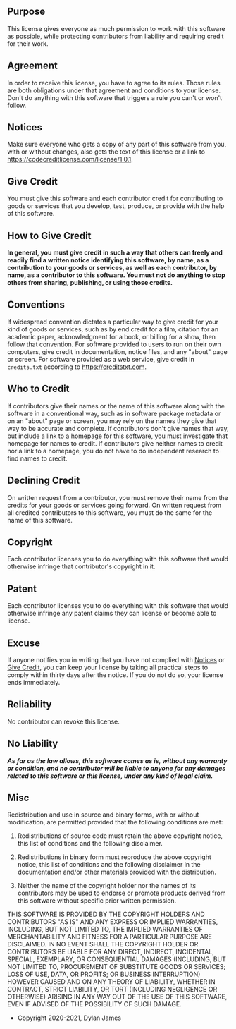 ## Purpose

This license gives everyone as much permission to work with
this software as possible, while protecting contributors
from liability and requiring credit for their work.

## Agreement

In order to receive this license, you have to agree
to its rules. Those rules are both obligations under
that agreement and conditions to your license. Don't do
anything with this software that triggers a rule you can't
or won't follow.

## Notices

Make sure everyone who gets a copy of any part of
this software from you, with or without changes,
also gets the text of this license or a link to
<https://codecreditlicense.com/license/1.0.1>.

## Give Credit

You must give this software and each contributor credit
for contributing to goods or services that you develop,
test, produce, or provide with the help of this software.

## How to Give Credit

**In general, you must give credit in such a way that others
can freely and readily find a written notice identifying
this software, by name, as a contribution to your goods
or services, as well as each contributor, by name, as a
contributor to this software. You must not do anything
to stop others from sharing, publishing, or using those
credits.**

## Conventions

If widespread convention dictates a particular way to
give credit for your kind of goods or services, such as
by end credit for a film, citation for an academic paper,
acknowledgment for a book, or billing for a show, then
follow that convention. For software provided to users to
run on their own computers, give credit in documentation,
notice files, and any "about" page or screen. For software
provided as a web service, give credit in `credits.txt`
according to <https://creditstxt.com>.

## Who to Credit

If contributors give their names or the name of this
software along with the software in a conventional way,
such as in software package metadata or on an "about"
page or screen, you may rely on the names they give that
way to be accurate and complete. If contributors don't
give names that way, but include a link to a homepage
for this software, you must investigate that homepage for
names to credit. If contributors give neither names to
credit nor a link to a homepage, you do not have to do
independent research to find names to credit.

## Declining Credit

On written request from a contributor, you must remove
their name from the credits for your goods or services
going forward. On written request from all credited
contributors to this software, you must do the same for
the name of this software.

## Copyright

Each contributor licenses you to do everything with this
software that would otherwise infringe that contributor's
copyright in it.

## Patent

Each contributor licenses you to do everything with this
software that would otherwise infringe any patent claims
they can license or become able to license.

## Excuse

If anyone notifies you in writing that you have
not complied with [Notices](#notices) or [Give
Credit](#give-credit), you can keep your license by
taking all practical steps to comply within thirty days
after the notice. If you do not do so, your license
ends immediately.

## Reliability

No contributor can revoke this license.

## No Liability

**_As far as the law allows, this software comes as is,
without any warranty or condition, and no contributor
will be liable to anyone for any damages related to this
software or this license, under any kind of legal claim._**

## Misc

Redistribution and use in source and binary forms, with or without modification, are permitted provided that the following conditions are met:

1. Redistributions of source code must retain the above copyright notice, this list of conditions and the following disclaimer.

2. Redistributions in binary form must reproduce the above copyright notice, this list of conditions and the following disclaimer in the documentation and/or other materials provided with the distribution.

3. Neither the name of the copyright holder nor the names of its contributors may be used to endorse or promote products derived from this software without specific prior written permission.

THIS SOFTWARE IS PROVIDED BY THE COPYRIGHT HOLDERS AND CONTRIBUTORS "AS IS" AND ANY EXPRESS OR IMPLIED WARRANTIES, INCLUDING, BUT NOT LIMITED TO, THE IMPLIED WARRANTIES OF MERCHANTABILITY AND FITNESS FOR A PARTICULAR PURPOSE ARE DISCLAIMED. IN NO EVENT SHALL THE COPYRIGHT HOLDER OR CONTRIBUTORS BE LIABLE FOR ANY DIRECT, INDIRECT, INCIDENTAL, SPECIAL, EXEMPLARY, OR CONSEQUENTIAL DAMAGES (INCLUDING, BUT NOT LIMITED TO, PROCUREMENT OF SUBSTITUTE GOODS OR SERVICES; LOSS OF USE, DATA, OR PROFITS; OR BUSINESS INTERRUPTION) HOWEVER CAUSED AND ON ANY THEORY OF LIABILITY, WHETHER IN CONTRACT, STRICT LIABILITY, OR TORT (INCLUDING NEGLIGENCE OR OTHERWISE) ARISING IN ANY WAY OUT OF THE USE OF THIS SOFTWARE, EVEN IF ADVISED OF THE POSSIBILITY OF SUCH DAMAGE.

- Copyright 2020-2021, Dylan James
